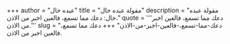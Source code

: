 +++
author = "عبده خال"
title = "مقولة عبده خال"
description = "مقولة عبده خال: دعك مما تسمع، فالعين اخبر من الاذن."
quote = '''دعك مما تسمع، فالعين اخبر من الاذن.'''
slug = "دعك-مما-تسمع،-فالعين-اخبر-من-الاذن"
+++
دعك مما تسمع، فالعين اخبر من الاذن.
